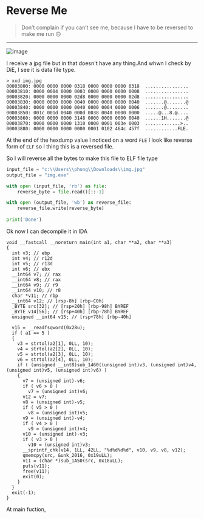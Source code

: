 # Reverse Me

>Don’t complain if you can’t see me, because I have to be reversed to make me run 🙃

---

![image](https://github.com/user-attachments/assets/72b06e63-8415-4b57-9fd8-c7b65863e089)


I receive a jpg file but in that doesn't have any thing.And whwn I check by DiE, I see it is data file type.

```
> xxd img.jpg
00003800: 0000 0000 0000 0318 0000 0000 0000 0318  ................
00003810: 0000 0004 0000 0003 0000 0000 0000 0008  ................
00003820: 0000 0000 0000 02d8 0000 0000 0000 02d8  ................
00003830: 0000 0000 0000 0040 0000 0000 0000 0040  .......@.......@
00003840: 0000 0000 0000 0040 0000 0004 0000 0006  .......@........
00003850: 001c 001d 0040 000d 0038 0040 0000 0000  .....@...8.@....
00003860: 0000 0000 0000 3148 0000 0000 0000 0040  ......1H.......@
00003870: 0000 0000 0000 1310 0000 0001 003e 0003  .............>..
00003880: 0000 0000 0000 0000 0001 0102 464c 457f  ............FLE.
```
At the end of the hexdump value I noticed on a word `FLE` I look like reverse form of `ELF` so I thing this is a reversed file. 

So I will reverse all the bytes to make this file to ELF file type

```python
input_file = "c:\\Users\\phong\\Downloads\\img.jpg"
output_file = "img.exe"

with open (input_file, 'rb') as file:
    reverse_byte = file.read()[::-1]

with open (output_file, 'wb') as reverse_file:
    reverse_file.write(reverse_byte)
    
print('Done')
```

Ok now I can decompile it in IDA

```
void __fastcall __noreturn main(int a1, char **a2, char **a3)
{
  int v3; // ebp
  int v4; // r12d
  int v5; // r13d
  int v6; // ebx
  __int64 v7; // rax
  __int64 v8; // rax
  __int64 v9; // r9
  __int64 v10; // r8
  char *v11; // rbp
  __int64 v12; // [rsp-8h] [rbp-C0h]
  _BYTE src[32]; // [rsp+20h] [rbp-98h] BYREF
  _BYTE v14[56]; // [rsp+40h] [rbp-78h] BYREF
  unsigned __int64 v15; // [rsp+78h] [rbp-40h]

  v15 = __readfsqword(0x28u);
  if ( a1 == 5 )
  {
    v3 = strtol(a2[1], 0LL, 10);
    v4 = strtol(a2[2], 0LL, 10);
    v5 = strtol(a2[3], 0LL, 10);
    v6 = strtol(a2[4], 0LL, 10);
    if ( (unsigned __int8)sub_1460((unsigned int)v3, (unsigned int)v4, (unsigned int)v5, (unsigned int)v6) )
    {
      v7 = (unsigned int)-v6;
      if ( v6 > 0 )
        v7 = (unsigned int)v6;
      v12 = v7;
      v8 = (unsigned int)-v5;
      if ( v5 > 0 )
        v8 = (unsigned int)v5;
      v9 = (unsigned int)-v4;
      if ( v4 > 0 )
        v9 = (unsigned int)v4;
      v10 = (unsigned int)-v3;
      if ( v3 > 0 )
        v10 = (unsigned int)v3;
      __sprintf_chk(v14, 1LL, 42LL, "%d%d%d%d", v10, v9, v8, v12);
      qmemcpy(src, &unk_2016, 0x19uLL);
      v11 = (char *)sub_1A50(src, 0x18uLL);
      puts(v11);
      free(v11);
      exit(0);
    }
  }
  exit(-1);
}
```

At main fuction,
